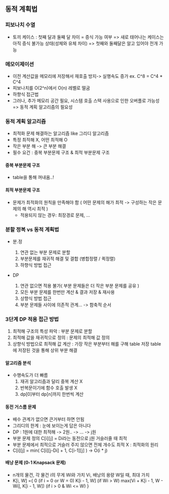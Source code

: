 ## 동적 계획법
### 피보나치 수열
 - 토끼 케이스 : 첫째 달과 둘째 달 차이 = 증식 가능 여부
    => 새로 태어나는 케이스는 아직 증식 불가능 상태(성체와 유체 차이)
    => 첫째와 둘째달은 알고 있어야 전개 가능

### 메모이제이션
 - 이전 계산값을 메모리에 저장해서 재호출 방지-> 실행속도 증가
    ex. C^8 = C^4 * C^4
 - 피보나치를 O(2^n)에서 O(n) 레벨로 떨굼
 - 하향식 접근법
 - 그러나, 추가 메모리 공간 필요, 시스템 호출 스택 사용으로 인한 오버플로 가능성
    => 동적 계획 알고리즘의 필요성

### 동적 계획 알고리즘
 - 최적화 문제 해결하는 알고리즘 like 그리디 알고리즘
 - 특정 최적해 X, 어떤 최적해 O
 - 작은 부분 해 -> 큰 부분 해결
 - 필수 요건 : 중복 부분문제 구조 & 최적 부분문제 구조
#### 중복 부분문제 구조
 - table을 통해 꺼내옴..!

#### 최적 부분문제 구조
 - 문제가 최적화의 원칙을 만족해야 함 ( 어떤 문제의 해가 최적 -> 구성하는 작은 문제의 해 역시 최적 )
    * 적용되지 않는 경우: 최장경로 문제, ...

### 분할 정복 vs 동적 계획법
 - 분.정  
    1. 연관 없는 부분 문제로 분할
    2. 부분문제를 재귀적 해결 및 결합 (병합정렬 / 퀵정렬)
    3. 하향식 방법 접근
   
 - DP
    1. 연관 없으면 적용 불가( 부분 문제들은 더 작은 부분 문제를 공유 )
    2. 모든 부분 문제를 한번만 계산 & 결과 저장 & 재사용
    3. 상향식 방법 접근
    4. 부분 문제들 사이에 의존적 관계... -> 함축적 순서

### 3단계 DP 적용 접근 방법
 1. 최적해 구조의 특성 파악 : 부분 문제로 분할
 2. 최적해 값을 재귀적으로 정의 : 문제의 최적해 값 정의
 3. 상향식 방법으로 최적해 값 계산 : 가장 작은 부분부터 해를 구해 table 저장
                                table에 저장된 것을 통해 상위 부분 해결

#### 알고리즘 분석
 - 수행속도가 더 빠름
    1. 재귀 알고리즘과 달리 중복 계산 X
    2. 반복문이기에 함수 호출 발생 X
    3. dp[0]부터 dp[n]까지 한번씩 계산

#### 동전 거스름 문제
 - 배수 관계가 없으면 큰거부터 하면 안됨
 - 그리디의 한계 : 눈에 보이는게 답은 아니다
 - DP : 1원에 대한 최적해 -> 2원.. -> ... -> j원
 - 부분 문제 정의
    C[i][j] = Di라는 동전으로 j원 거슬러줄 때 최적
 - 부분 문제에서 최적으로 거슬러 주지 않으면 전체 개수도 최적 X : 최적화의 원리
 - C[i][j] = min( C[i][j-Di] + 1, C[i-1][j] ) -> O(i * j)

#### 배낭 문제 (0-1 Knapsack 문제)
 - n개의 물건, 각 물건 i의 무게 Wi와 가치 Vi, 배낭의 용량 W일 때, 최대 가치
 - K[i, W] ={ 0    (if i = 0 or W = 0)
              K[i - 1, W]   (if Wi > W)
              max(Vi + K[i - 1, W - Wi], K[i - 1, W])   (if i > 0 & Wi <= W)
            }
            